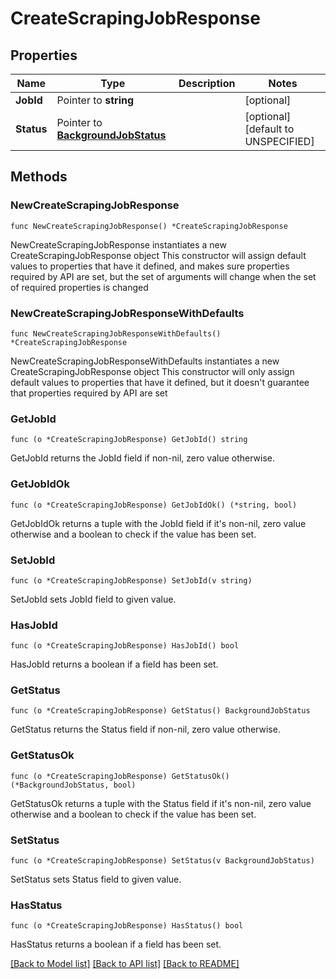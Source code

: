 # CreateScrapingJobResponse

## Properties

Name | Type | Description | Notes
------------ | ------------- | ------------- | -------------
**JobId** | Pointer to **string** |  | [optional] 
**Status** | Pointer to [**BackgroundJobStatus**](BackgroundJobStatus.md) |  | [optional] [default to UNSPECIFIED]

## Methods

### NewCreateScrapingJobResponse

`func NewCreateScrapingJobResponse() *CreateScrapingJobResponse`

NewCreateScrapingJobResponse instantiates a new CreateScrapingJobResponse object
This constructor will assign default values to properties that have it defined,
and makes sure properties required by API are set, but the set of arguments
will change when the set of required properties is changed

### NewCreateScrapingJobResponseWithDefaults

`func NewCreateScrapingJobResponseWithDefaults() *CreateScrapingJobResponse`

NewCreateScrapingJobResponseWithDefaults instantiates a new CreateScrapingJobResponse object
This constructor will only assign default values to properties that have it defined,
but it doesn't guarantee that properties required by API are set

### GetJobId

`func (o *CreateScrapingJobResponse) GetJobId() string`

GetJobId returns the JobId field if non-nil, zero value otherwise.

### GetJobIdOk

`func (o *CreateScrapingJobResponse) GetJobIdOk() (*string, bool)`

GetJobIdOk returns a tuple with the JobId field if it's non-nil, zero value otherwise
and a boolean to check if the value has been set.

### SetJobId

`func (o *CreateScrapingJobResponse) SetJobId(v string)`

SetJobId sets JobId field to given value.

### HasJobId

`func (o *CreateScrapingJobResponse) HasJobId() bool`

HasJobId returns a boolean if a field has been set.

### GetStatus

`func (o *CreateScrapingJobResponse) GetStatus() BackgroundJobStatus`

GetStatus returns the Status field if non-nil, zero value otherwise.

### GetStatusOk

`func (o *CreateScrapingJobResponse) GetStatusOk() (*BackgroundJobStatus, bool)`

GetStatusOk returns a tuple with the Status field if it's non-nil, zero value otherwise
and a boolean to check if the value has been set.

### SetStatus

`func (o *CreateScrapingJobResponse) SetStatus(v BackgroundJobStatus)`

SetStatus sets Status field to given value.

### HasStatus

`func (o *CreateScrapingJobResponse) HasStatus() bool`

HasStatus returns a boolean if a field has been set.


[[Back to Model list]](../README.md#documentation-for-models) [[Back to API list]](../README.md#documentation-for-api-endpoints) [[Back to README]](../README.md)


